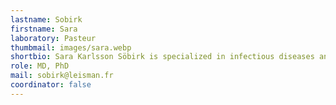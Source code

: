```yaml
---
lastname: Sobirk
firstname: Sara
laboratory: Pasteur
thumbmail: images/sara.webp
shortbio: Sara Karlsson Söbirk is specialized in infectious diseases and clinical microbiology, currently head of the medical unit at Clinical microbiology and Infection Control, Region Skåne, Sweden. Since a PhD on Leishmaniasis in Sweden, her postdoctoral research at the Department of Infection Medicine at Lund University focuses on diagnostic and clinical parasitology, gastrointestinal infections, host response to parasitic infection and epidemiology. She is co-managing and teaches parasitology and microbiology in the curriculum for medical students at Lund University, and parasitology for postgraduate physicians under specialization.
role: MD, PhD
mail: sobirk@leisman.fr
coordinator: false
---
```

